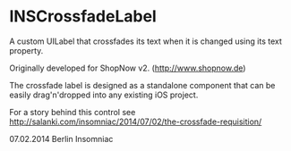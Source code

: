 INSCrossfadeLabel
=================

 A custom UILabel that crossfades its text when it is changed using its text property.

Originally developed for ShopNow v2. (http://www.shopnow.de)

The crossfade label is designed as a standalone component that can be easily drag'n'dropped into any existing iOS project.

For a story behind this control see http://salanki.com/insomniac/2014/07/02/the-crossfade-requisition/

07.02.2014 Berlin Insomniac